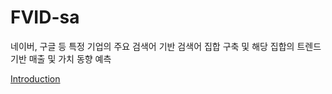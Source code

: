 # FVID-sa
네이버, 구글 등 특정 기업의 주요 검색어 기반 검색어 집합 구축 및 해당 집합의 트렌드 기반 매출 및 가치 동향 예측

[Introduction](https://github.com/namdori61/FVID-sa/wiki/Introduction)
